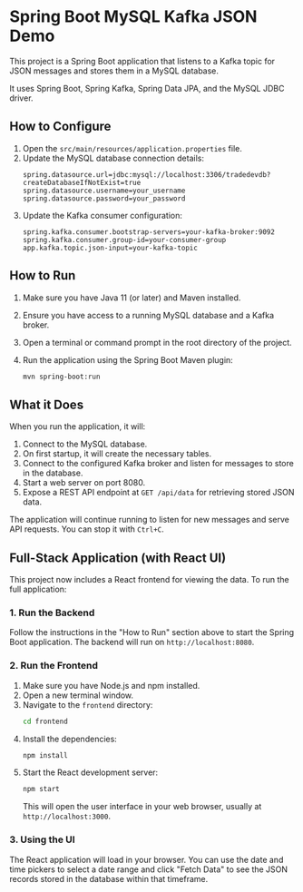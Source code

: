 # Spring Boot MySQL Kafka JSON Demo

This project is a Spring Boot application that listens to a Kafka topic for JSON messages and stores them in a MySQL database.

It uses Spring Boot, Spring Kafka, Spring Data JPA, and the MySQL JDBC driver.

## How to Configure

1.  Open the `src/main/resources/application.properties` file.
2.  Update the MySQL database connection details:
    ```properties
    spring.datasource.url=jdbc:mysql://localhost:3306/tradedevdb?createDatabaseIfNotExist=true
    spring.datasource.username=your_username
    spring.datasource.password=your_password
    ```
3.  Update the Kafka consumer configuration:
    ```properties
    spring.kafka.consumer.bootstrap-servers=your-kafka-broker:9092
    spring.kafka.consumer.group-id=your-consumer-group
    app.kafka.topic.json-input=your-kafka-topic
    ```

## How to Run

1.  Make sure you have Java 11 (or later) and Maven installed.
2.  Ensure you have access to a running MySQL database and a Kafka broker.
3.  Open a terminal or command prompt in the root directory of the project.
4.  Run the application using the Spring Boot Maven plugin:

    ```bash
    mvn spring-boot:run
    ```

## What it Does

When you run the application, it will:
1.  Connect to the MySQL database.
2.  On first startup, it will create the necessary tables.
3.  Connect to the configured Kafka broker and listen for messages to store in the database.
4.  Start a web server on port 8080.
5.  Expose a REST API endpoint at `GET /api/data` for retrieving stored JSON data.

The application will continue running to listen for new messages and serve API requests. You can stop it with `Ctrl+C`.

## Full-Stack Application (with React UI)

This project now includes a React frontend for viewing the data. To run the full application:

### 1. Run the Backend

Follow the instructions in the "How to Run" section above to start the Spring Boot application. The backend will run on `http://localhost:8080`.

### 2. Run the Frontend

1.  Make sure you have Node.js and npm installed.
2.  Open a new terminal window.
3.  Navigate to the `frontend` directory:
    ```bash
    cd frontend
    ```
4.  Install the dependencies:
    ```bash
    npm install
    ```
5.  Start the React development server:
    ```bash
    npm start
    ```
    This will open the user interface in your web browser, usually at `http://localhost:3000`.

### 3. Using the UI

The React application will load in your browser. You can use the date and time pickers to select a date range and click "Fetch Data" to see the JSON records stored in the database within that timeframe.
